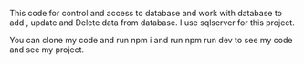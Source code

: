 This code for control and access to database and work with database to add , update and Delete data from database.
I use sqlserver for this project.

You can clone my code and run 
npm i
and run
npm run dev
to see my code and see my project.
